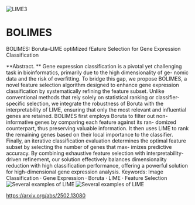 ![LIME3](https://github.com/user-attachments/assets/34699d78-9f02-4f5d-b813-33ed999e7c77)

# BOLIMES
BOLIMES: Boruta–LIME optiMized fEature
Selection for Gene Expression Classification

**Abstract. **
Gene expression classification is a pivotal yet challenging
task in bioinformatics, primarily due to the high dimensionality of ge-
nomic data and the risk of overfitting. To bridge this gap, we propose
BOLIMES, a novel feature selection algorithm designed to enhance gene
expression classification by systematically refining the feature subset.
Unlike conventional methods that rely solely on statistical ranking or
classifier-specific selection, we integrate the robustness of Boruta with
the interpretability of LIME, ensuring that only the most relevant and
influential genes are retained. BOLIMES first employs Boruta to filter
out non-informative genes by comparing each feature against its ran-
domized counterpart, thus preserving valuable information. It then uses
LIME to rank the remaining genes based on their local importance to
the classifier. Finally, an iterative classification evaluation determines
the optimal feature subset by selecting the number of genes that max-
imizes predictive accuracy. By combining exhaustive feature selection
with interpretability-driven refinement, our solution effectively balances
dimensionality reduction with high classification performance, offering a
powerful solution for high-dimensional gene expression analysis.
Keywords: Image Classification · Gene Expression · Boruta · LIME ·
Feature Selection
![Several examples of LIME](https://github.com/user-attachments/assets/34699d78-9f02-4f5d-b813-33ed999e7c77)
![Several examples of LIME](https://github.com/user-attachments/assets/beb08ae7-05b0-4e3b-8636-84de6a6b3311)

https://arxiv.org/abs/2502.13080

